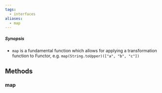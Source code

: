 ```yaml
---
tags:
  - interfaces
aliases:
  - map
---
```

##### Synopsis
- `map` is a fundamental function which allows for applying a transformation function to Functor, e.g. `map(String.toUpper)(["a", "b", "c"])`

## Methods

### map